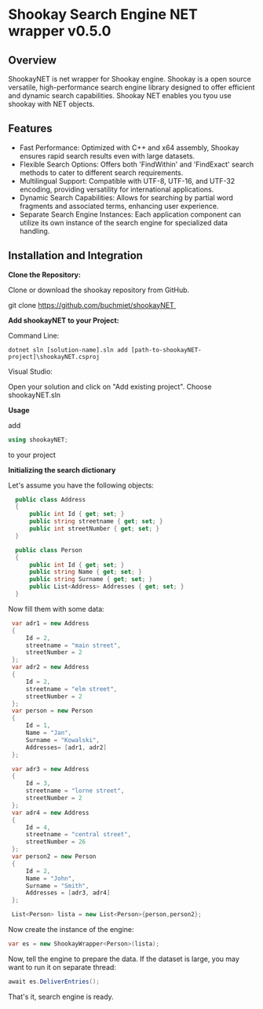 # **Shookay Search Engine NET wrapper v0.5.0**

## **Overview**
ShookayNET is net wrapper for Shookay engine. Shookay is a open source versatile, high-performance search engine library designed to offer efficient and dynamic search capabilities. Shookay NET enables you tyou use shookay with NET objects.

## **Features**
- Fast Performance: Optimized with C++ and x64 assembly, Shookay ensures rapid search results even with large datasets.
- Flexible Search Options: Offers both 'FindWithin' and 'FindExact' search methods to cater to different search requirements.
- Multilingual Support: Compatible with UTF-8, UTF-16, and UTF-32 encoding, providing versatility for international applications.
- Dynamic Search Capabilities: Allows for searching by partial word fragments and associated terms, enhancing user experience.
- Separate Search Engine Instances: Each application component can utilize its own instance of the search engine for specialized data handling.

## **Installation and Integration**

**Clone the Repository:** 

Clone or download the shookay repository from GitHub.

git clone https://github.com/buchmiet/shookayNET 

**Add shookayNET to your Project:** 

Command Line:

```dotnet sln [solution-name].sln add [path-to-shookayNET-project]\shookayNET.csproj```

Visual Studio:

Open your solution and click on "Add existing  project". Choose shookayNET.sln


**Usage**

add 

```cs
using shookayNET;
```

to your project

**Initializing the search dictionary**

Let's assume you have the following objects:

```cs
  public class Address
  {
      public int Id { get; set; }
      public string streetname { get; set; }
      public int streetNumber { get; set; }
  }

  public class Person
  {
      public int Id { get; set; }
      public string Name { get; set; }
      public string Surname { get; set; }
      public List<Address> Addresses { get; set; }
  }
```

Now fill them with some data:
```cs
 var adr1 = new Address
 {
     Id = 2,
     streetname = "main street",
     streetNumber = 2
 };
 var adr2 = new Address
 {
     Id = 2,
     streetname = "elm street",
     streetNumber = 2
 };
 var person = new Person
 {
     Id = 1,
     Name = "Jan",
     Surname = "Kowalski",
     Addresses= [adr1, adr2]
 };

 var adr3 = new Address
 {
     Id = 3,
     streetname = "lorne street",
     streetNumber = 2
 };
 var adr4 = new Address
 {
     Id = 4,
     streetname = "central street",
     streetNumber = 26
 };
 var person2 = new Person
 {
     Id = 2,
     Name = "John",
     Surname = "Smith",
     Addresses = [adr3, adr4]
 };

 List<Person> lista = new List<Person>{person,person2};
```

Now create the instance of the engine:

```cs
var es = new ShookayWrapper<Person>(lista);
```

Now, tell the engine to prepare the data. If the dataset is large, you may want to run it on separate thread:

```cs
await es.DeliverEntries();
```

That's it, search engine is ready. 
